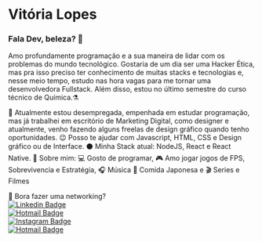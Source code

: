 # Vitória Lopes

### Fala Dev, beleza? :rocket:
Amo profundamente programação e a sua maneira de lidar com os problemas do mundo tecnológico. Gostaria de um dia ser uma Hacker Ética, mas pra isso preciso ter conhecimento de muitas stacks e tecnologias e, nesse meio tempo, estudo nas hora vagas para me tornar uma desenvolvedora Fullstack. Além disso, estou no último semestre do curso técnico de Química.:alembic:	

:office: Atualmente estou desempregada, empenhada em estudar programação, mas já trabalhei em escritório de Marketing Digital, como designer e atualmente, venho fazendo alguns freelas de design gráfico quando tenho oportunidades.
:wink: Posso te ajudar com Javascript, HTML, CSS e Design gráfico ou de Interface.
:black_circle: Minha Stack atual: NodeJS, React e React Native.
:speech_balloon: Sobre mim: :computer: Gosto de programar, :video_game: Amo jogar jogos de FPS, Sobrevivencia e Estratégia, :headphones: Música :sushi: Comida Japonesa e :clapper: Series e Filmes

:email: Bora fazer uma networking?<br>
[![Linkedin Badge](https://img.shields.io/badge/-LinkedIn-blue?style=flat-square&logo=Linkedin&logoColor=white&link=https://www.linkedin.com/in/vilopesp/)](https://www.linkedin.com/in/vilopesp/)    
[![Hotmail Badge](https://img.shields.io/badge/-Hotmail-0078D4?style=flat-square&logo=microsoft-outlook&logoColor=white&link=mailto:vilopesp@hotmail.com)](mailto:vilopesp@hotmail.com)     
[![Instagram Badge](https://img.shields.io/badge/-@_vilopesp_-blue?style=flat-square&logo=Instagram&logoColor=white&link=https://www.instagram.com/_vilopesp/)](https://www.instagram.com/grioos_/)    
[![Hotmail Badge](https://img.shields.io/badge/-Twitter-0078D4?style=flat-square&logo=Twitter&logoColor=white&link=https://twitter.com/_vilopesp)](https://twitter.com/_vilopesp)    
